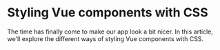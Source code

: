 # Styling Vue components with CSS

The time has finally come to make our app look a bit nicer. In this article, we'll explore the different ways of styling Vue components with CSS.